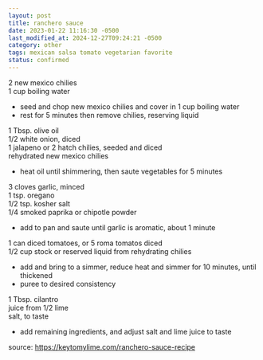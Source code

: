 ```yaml
---
layout: post
title: ranchero sauce
date: 2023-01-22 11:16:30 -0500
last_modified_at: 2024-12-27T09:24:21 -0500
category: other
tags: mexican salsa tomato vegetarian favorite
status: confirmed
---
```


2 new mexico chilies  
1 cup boiling water  
* seed and chop new mexico chilies and cover in 1 cup boiling water
* rest for 5 minutes then remove chilies, reserving liquid

1 Tbsp. olive oil  
1/2 white onion, diced  
1 jalapeno or 2 hatch chilies, seeded and diced  
rehydrated new mexico chilies  
* heat oil until shimmering, then saute vegetables for 5 minutes

3 cloves garlic, minced  
1 tsp. oregano  
1/2 tsp. kosher salt  
1/4 smoked paprika or chipotle powder  
* add to pan and saute until garlic is aromatic, about 1 minute

1 can diced tomatoes, or 5 roma tomatos diced  
1/2 cup stock or reserved liquid from rehydrating chilies  
* add and bring to a simmer, reduce heat and simmer for 10 minutes, until thickened
* puree to desired consistency

1 Tbsp. cilantro  
juice from 1/2 lime  
salt, to taste  
* add remaining ingredients, and adjust salt and lime juice to taste

source: <https://keytomylime.com/ranchero-sauce-recipe>
